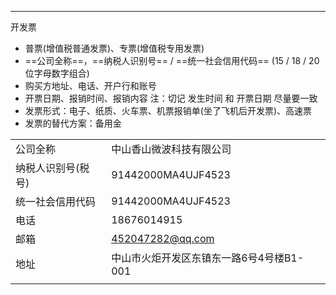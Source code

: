


---
开发票

- 普票(增值税普通发票)、专票(增值税专用发票)
- ==公司全称==，==纳税人识别号== / ==统一社会信用代码== (15 / 18 / 20 位字母数字组合)
- 购买方地址、电话、开户行和账号
- 开票日期、报销时间、报销内容
  注：切记 发生时间 和 开票日期 尽量要一致
- 发票形式：电子、纸质、火车票、机票报销单(坐了飞机后开发票)、高速票
- 发票的替代方案：备用金

|            |                          |
| ---------- | ------------------------ |
| 公司全称       | 中山香山微波科技有限公司             |
| 纳税人识别号(税号) | 91442000MA4UJF4523       |
| 统一社会信用代码   | 91442000MA4UJF4523       |
| 电话         | 18676014915              |
| 邮箱         | 452047282@qq.com         |
| 地址         | 中山市火炬开发区东镇东一路6号4号楼B1-001 |
|            |                          |

